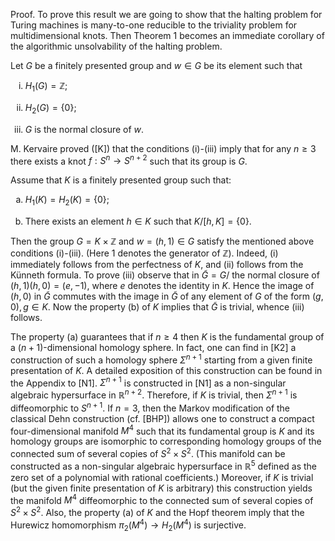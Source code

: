 
Proof. To prove this result we are going to show that the halting problem for Turing machines is many-to-one reducible to the triviality problem for multidimensional knots. Then Theorem 1 becomes an immediate corollary of the algorithmic unsolvability of the halting problem.

Let $G$ be a finitely presented group and $w \in G$ be its element such that

<ol style="list-style-type: lower-roman;">
<li>

$H_{1}(G)=\mathbb{Z}$;

<li>

$H_{2}(G)=\{0\}$;


<li>

$G$ is the normal closure of $w$.

</ol>

M. Kervaire proved ([K]) that the conditions (i)-(iii) imply that for any $n \geq 3$ there exists a knot $f: S^{n} \rightarrow S^{n+2}$ such that its group is $G$.

Assume that $K$ is a finitely presented group such that:

<ol style="list-style-type: lower-alpha;">
<li>

$H_{1}(K)=H_{2}(K)=\{0\}$;

<li>

There exists an element $h \in K$ such that $K /[h, K]=\{0\}$.

</ol>

Then the group $G=K \times \mathbb{Z}$ and $w=(h, 1) \in G$ satisfy the mentioned above conditions (i)-(iii). (Here 1 denotes the generator of $\mathbb{Z}$). Indeed, (i) immediately follows from the perfectness of $K$, and (ii) follows from the Künneth formula. To prove (iii) observe that in $\tilde{G}=G /$ the normal closure of $(h, 1)(h, 0)=(e,-1)$, where $e$ denotes the identity in $K$. Hence the image of $(h, 0)$ in $\tilde{G}$ commutes with the image in $\tilde{G}$ of any element of $G$ of the form $(g, 0), g \in K$. Now the property (b) of $K$ implies that $\tilde{G}$ is trivial, whence (iii) follows.

The property (a) guarantees that if $n \geq 4$ then $K$ is the fundamental group of a ($n+1$)-dimensional homology sphere. In fact, one can find in [K2] a construction of such a homology sphere $\Sigma^{n+1}$ starting from a given finite presentation of $K$. A detailed exposition of this construction can be found in the Appendix to [N1]. $\Sigma^{n+1}$ is constructed in [N1] as a non-singular algebraic hypersurface in $\mathbb{R}^{n+2}$. Therefore, if $K$ is trivial, then $\Sigma^{n+1}$ is diffeomorphic to $S^{n+1}$. If $n=3$, then the Markov modification of the classical Dehn construction (cf. [BHP]) allows one to construct a compact four-dimensional manifold $M^{4}$ such that its fundamental group is $K$ and its homology groups are isomorphic to corresponding homology groups of the connected sum of several copies of $S^{2} \times S^{2}$. (This manifold can be constructed as
a non-singular algebraic hypersurface in $\mathbb{R}^{5}$ defined as the zero set of a polynomial with rational coefficients.) Moreover, if $K$ is trivial (but the given finite presentation of $K$ is arbitrary) this construction yields the manifold $M^{4}$ diffeomorphic to the connected sum of several copies of $S^{2} \times S^{2}$. Also, the property (a) of $K$ and the Hopf theorem imply that the Hurewicz homomorphism $\pi_{2}\left(M^{4}\right) \rightarrow H_{2}\left(M^{4}\right)$ is surjective.